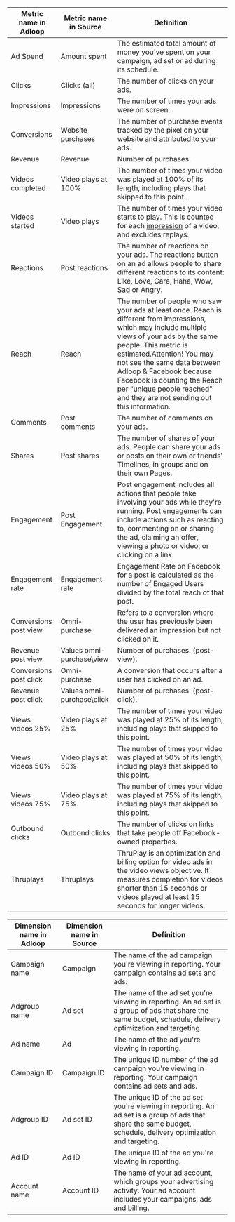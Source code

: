 



|  **Metric name in Adloop**  |  **Metric name in Source**  |  **Definition**  | 
|  --- |  --- |  --- | 
|  Ad Spend | Amount spent | The estimated total amount of money you've spent on your campaign, ad set or ad during its schedule. | 
|   Clicks | Clicks (all) | The number of clicks on your ads. | 
|   Impressions | Impressions | The number of times your ads were on screen. | 
|   Conversions | Website purchases | The number of purchase events tracked by the pixel on your website and attributed to your ads. | 
|   Revenue | Revenue | Number of purchases. | 
|   Videos completed | Video plays at 100% | The number of times your video was played at 100% of its length, including plays that skipped to this point. | 
|   Videos started | Video plays | The number of times your video starts to play. This is counted for each [impression](https://business.facebook.com/help/675615482516035) of a video, and excludes replays. | 
|   Reactions | Post reactions | The number of reactions on your ads. The reactions button on an ad allows people to share different reactions to its content: Like, Love, Care, Haha, Wow, Sad or Angry. | 
|   Reach | Reach | The number of people who saw your ads at least once. Reach is different from impressions, which may include multiple views of your ads by the same people. This metric is estimated.Attention! You may not see the same data between Adloop & Facebook because Facebook is counting the Reach per “unique people reached” and they are not sending out this information. | 
|   Comments | Post comments | The number of comments on your ads. | 
|   Shares | Post shares | The number of shares of your ads. People can share your ads or posts on their own or friends' Timelines, in groups and on their own Pages. | 
|   Engagement  | Post Engagement  | Post engagement includes all actions that people take involving your ads while they're running. Post engagements can include actions such as reacting to, commenting on or sharing the ad, claiming an offer, viewing a photo or video, or clicking on a link. | 
|   Engagement rate | Engagement rate | Engagement Rate on Facebook for a post is calculated as the number of Engaged Users divided by the total reach of that post. | 
|   Conversions post view | Omni-purchase | Refers to a conversion where the user has previously been delivered an impression but not clicked on it. | 
|   Revenue post view | Values omni-purchase\view | Number of purchases. (post-view). | 
|   Conversions post click | Omni-purchase | A conversion that occurs after a user has clicked on an ad. | 
|   Revenue post click | Values omni-purchase\click | Number of purchases. (post-click). | 
|   Views videos 25% | Video plays at 25% | The number of times your video was played at 25% of its length, including plays that skipped to this point. | 
|   Views videos 50% | Video plays at 50% | The number of times your video was played at 50% of its length, including plays that skipped to this point. | 
|   Views videos 75% | Video plays at 75% | The number of times your video was played at 75% of its length, including plays that skipped to this point. | 
|   Outbound clicks | Outbond clicks  | The number of clicks on links that take people off Facebook-owned properties. | 
|   Thruplays | Thruplays | ThruPlay is an optimization and billing option for video ads in the video views objective. It measures completion for videos shorter than 15 seconds or videos played at least 15 seconds for longer videos. | 



|  **Dimension name in Adloop**  |  **Dimension name in Source**  |  **Definition**  | 
|  --- |  --- |  --- | 
|   Campaign name | Campaign | The name of the ad campaign you're viewing in reporting. Your campaign contains ad sets and ads. | 
|   Adgroup name | Ad set | The name of the ad set you're viewing in reporting. An ad set is a group of ads that share the same budget, schedule, delivery optimization and targeting. | 
|   Ad name | Ad | The name of the ad you're viewing in reporting. | 
|   Campaign ID | Campaign ID | The unique ID number of the ad campaign you're viewing in reporting. Your campaign contains ad sets and ads. | 
|   Adgroup ID | Ad set ID | The unique ID of the ad set you're viewing in reporting. An ad set is a group of ads that share the same budget, schedule, delivery optimization and targeting. | 
|   Ad ID | Ad ID | The unique ID of the ad you're viewing in reporting. | 
|   Account name | Account ID | The name of your ad account, which groups your advertising activity. Your ad account includes your campaigns, ads and billing. | 






